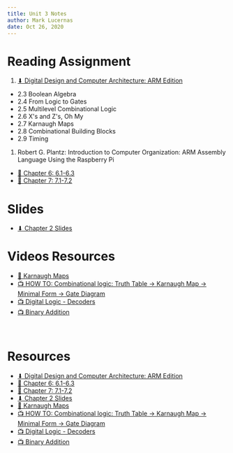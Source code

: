 ```yaml
---
title: Unit 3 Notes
author: Mark Lucernas
date: Oct 26, 2020
---
```



# Reading Assignment

1. [⬇ Digital Design and Computer Architecture: ARM Edition](file:../../../../files/fall-2020/CISC-211/DDCAarm.pdf)

- 2.3 Boolean Algebra
- 2.4 From Logic to Gates
- 2.5 Multilevel Combinational Logic
- 2.6 X's and Z's, Oh My
- 2.7 Karnaugh Maps
- 2.8 Combinational Building Blocks
- 2.9 Timing

1. Robert G. Plantz: Introduction to Computer Organization: ARM Assembly
   Language Using the Raspberry Pi

- [📄 Chapter 6: 6.1-6.3](https://bob.cs.sonoma.edu/IntroCompOrg-RPi/chp-hardware.html)
- [📄 Chapter 7: 7.1-7.2](https://bob.cs.sonoma.edu/IntroCompOrg-RPi/sec-nand.html)


# Slides

- [⬇ Chapter 2 Slides](file:../../../../files/fall-2020/CISC-211/slides/DDCAarm_Ch2.pptx)


# Videos Resources

- [💽 Karnaugh Maps](https://www.youtube.com/watch?v=3vkMgTmieZI&list=PLTd6ceoshpre9qoX0l_uyNnL_4W0Yl-FT)
- [📺 HOW TO: Combinational logic: Truth Table → Karnaugh Map → Minimal Form → Gate Diagram](https://www.youtube.com/watch?v=0iQJsKVpSUY)
- [📺 Digital Logic - Decoders](https://www.youtube.com/watch?v=1prCy3kdy1U)
- [📺 Binary Addition](https://www.youtube.com/watch?v=SZhokNJETWY&list=PLrDd_kMiAuNmSb-CKWQqq9oBFN_KNMTaI&index=15)

<br>

# Resources

- [⬇ Digital Design and Computer Architecture: ARM Edition](file:../../../../files/fall-2020/CISC-211/DDCAarm.pdf)
- [📄 Chapter 6: 6.1-6.3](https://bob.cs.sonoma.edu/IntroCompOrg-RPi/chp-hardware.html)
- [📄 Chapter 7: 7.1-7.2](https://bob.cs.sonoma.edu/IntroCompOrg-RPi/sec-nand.html)
- [⬇ Chapter 2 Slides](file:../../../../files/fall-2020/CISC-211/slides/DDCAarm_Ch2.pptx)
- [💽 Karnaugh Maps](https://www.youtube.com/watch?v=3vkMgTmieZI&list=PLTd6ceoshpre9qoX0l_uyNnL_4W0Yl-FT)
- [📺 HOW TO: Combinational logic: Truth Table → Karnaugh Map → Minimal Form → Gate Diagram](https://www.youtube.com/watch?v=0iQJsKVpSUY)
- [📺 Digital Logic - Decoders](https://www.youtube.com/watch?v=1prCy3kdy1U)
- [📺 Binary Addition](https://www.youtube.com/watch?v=SZhokNJETWY&list=PLrDd_kMiAuNmSb-CKWQqq9oBFN_KNMTaI&index=15)

